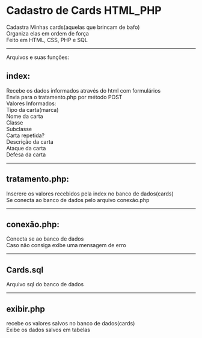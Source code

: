 # Cadastro de Cards HTML_PHP
Cadastra Minhas cards(aquelas que brincam de bafo) <br/>
Organiza elas em ordem de força <br/>
Feito em HTML, CSS, PHP e SQL <hr/>
Arquivos e suas funções:<br/>
<h2>index: </h2>
	Recebe os dados informados através do html com formulários <br/>
	Envia para o tratamento.php por método POST<br/>
	Valores Informados:<br/>
	Tipo da carta(marca)<br/>
	Nome da carta<br/>
	Classe<br/>
	Subclasse<br/>
	Carta repetida?<br/>
	Descrição da carta<br/>
	Ataque da carta<br/>
	Defesa da carta<hr/>
<h2>tratamento.php:</h2>
	Inserere os valores recebidos pela index no banco de dados(cards)<br/>
	Se conecta ao banco de dados pelo arquivo conexão.php<hr/>
<h2>conexão.php:</h2>
	Conecta se ao banco de dados<br/>
	Caso não consiga exibe uma mensagem de erro<hr/>
<h2>Cards.sql</h2>
	Arquivo sql do banco de dados<hr/>
<h2>exibir.php</h2>
	recebe os valores salvos no banco de dados(cards)<br/>
	Exibe os dados salvos em tabelas
	



